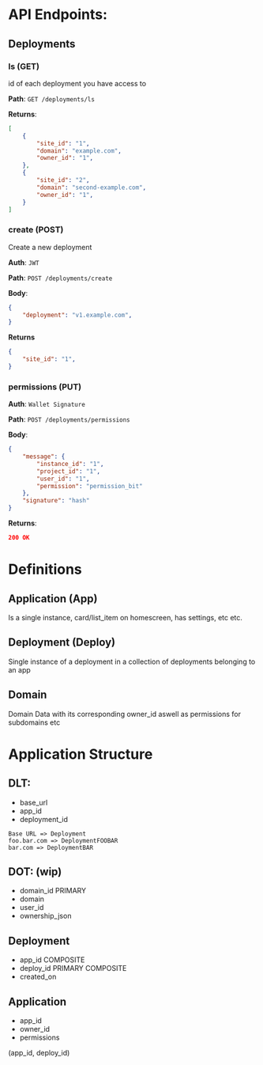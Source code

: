 # API Endpoints:
## Deployments
### ls (GET)
id of each deployment you have access to

**Path**: `GET /deployments/ls`

**Returns**:

```json
[
    {
        "site_id": "1",
        "domain": "example.com",
        "owner_id": "1",
    },
    {
        "site_id": "2",
        "domain": "second-example.com",
        "owner_id": "1",
    }
]
```

### create (POST)
Create a new deployment

**Auth**: `JWT`

**Path**: `POST /deployments/create`

**Body**:
```json
{
    "deployment": "v1.example.com",
}
```

**Returns**

```json
{
    "site_id": "1",
}
```

### permissions (PUT)

**Auth**: `Wallet Signature`

**Path**: `POST /deployments/permissions`

**Body**:
```json
{
    "message": {
        "instance_id": "1",
        "project_id": "1",
        "user_id": "1",
        "permission": "permission_bit"
    },
    "signature": "hash"
}
```

**Returns**:

```json
200 OK
```

# Definitions

## Application (App)
Is a single instance, card/list_item on homescreen, has settings, etc etc.

## Deployment (Deploy)
Single instance of a deployment in a collection of deployments belonging to an app

## Domain
Domain Data with its corresponding owner_id aswell as permissions for subdomains etc


# Application Structure


## **DLT**:

- base_url
- app_id
- deployment_id

```
Base URL => Deployment 
foo.bar.com => DeploymentFOOBAR
bar.com => DeploymentBAR
```

## **DOT**: (wip)

- domain_id PRIMARY
- domain
- user_id
- ownership_json

## **Deployment**
   - app_id COMPOSITE
   - deploy_id PRIMARY COMPOSITE
   - created_on

## **Application**
   - app_id
   - owner_id
   - permissions

(app_id, deploy_id)